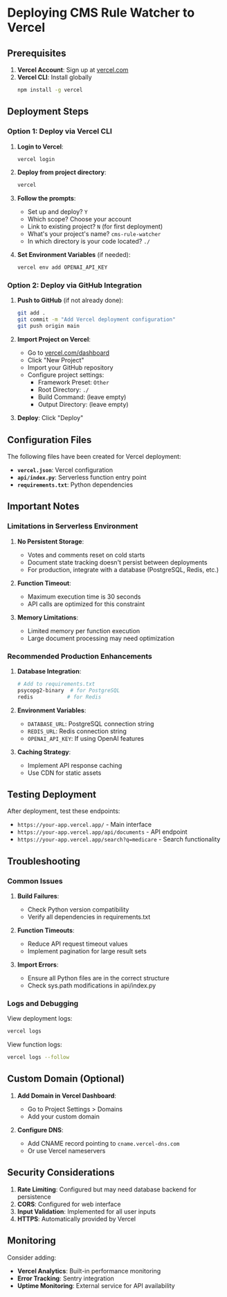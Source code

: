 # Deploying CMS Rule Watcher to Vercel

## Prerequisites

1. **Vercel Account**: Sign up at [vercel.com](https://vercel.com)
2. **Vercel CLI**: Install globally
   ```bash
   npm install -g vercel
   ```

## Deployment Steps

### Option 1: Deploy via Vercel CLI

1. **Login to Vercel**:
   ```bash
   vercel login
   ```

2. **Deploy from project directory**:
   ```bash
   vercel
   ```
   
3. **Follow the prompts**:
   - Set up and deploy? `Y`
   - Which scope? Choose your account
   - Link to existing project? `N` (for first deployment)
   - What's your project's name? `cms-rule-watcher`
   - In which directory is your code located? `./`

4. **Set Environment Variables** (if needed):
   ```bash
   vercel env add OPENAI_API_KEY
   ```

### Option 2: Deploy via GitHub Integration

1. **Push to GitHub** (if not already done):
   ```bash
   git add .
   git commit -m "Add Vercel deployment configuration"
   git push origin main
   ```

2. **Import Project on Vercel**:
   - Go to [vercel.com/dashboard](https://vercel.com/dashboard)
   - Click "New Project"
   - Import your GitHub repository
   - Configure project settings:
     - Framework Preset: `Other`
     - Root Directory: `./`
     - Build Command: (leave empty)
     - Output Directory: (leave empty)

3. **Deploy**: Click "Deploy"

## Configuration Files

The following files have been created for Vercel deployment:

- **`vercel.json`**: Vercel configuration
- **`api/index.py`**: Serverless function entry point
- **`requirements.txt`**: Python dependencies

## Important Notes

### Limitations in Serverless Environment

1. **No Persistent Storage**: 
   - Votes and comments reset on cold starts
   - Document state tracking doesn't persist between deployments
   - For production, integrate with a database (PostgreSQL, Redis, etc.)

2. **Function Timeout**: 
   - Maximum execution time is 30 seconds
   - API calls are optimized for this constraint

3. **Memory Limitations**:
   - Limited memory per function execution
   - Large document processing may need optimization

### Recommended Production Enhancements

1. **Database Integration**:
   ```bash
   # Add to requirements.txt
   psycopg2-binary  # for PostgreSQL
   redis           # for Redis
   ```

2. **Environment Variables**:
   - `DATABASE_URL`: PostgreSQL connection string
   - `REDIS_URL`: Redis connection string
   - `OPENAI_API_KEY`: If using OpenAI features

3. **Caching Strategy**:
   - Implement API response caching
   - Use CDN for static assets

## Testing Deployment

After deployment, test these endpoints:

- `https://your-app.vercel.app/` - Main interface
- `https://your-app.vercel.app/api/documents` - API endpoint
- `https://your-app.vercel.app/search?q=medicare` - Search functionality

## Troubleshooting

### Common Issues

1. **Build Failures**:
   - Check Python version compatibility
   - Verify all dependencies in requirements.txt

2. **Function Timeouts**:
   - Reduce API request timeout values
   - Implement pagination for large result sets

3. **Import Errors**:
   - Ensure all Python files are in the correct structure
   - Check sys.path modifications in api/index.py

### Logs and Debugging

View deployment logs:
```bash
vercel logs
```

View function logs:
```bash
vercel logs --follow
```

## Custom Domain (Optional)

1. **Add Domain in Vercel Dashboard**:
   - Go to Project Settings > Domains
   - Add your custom domain

2. **Configure DNS**:
   - Add CNAME record pointing to `cname.vercel-dns.com`
   - Or use Vercel nameservers

## Security Considerations

1. **Rate Limiting**: Configured but may need database backend for persistence
2. **CORS**: Configured for web interface
3. **Input Validation**: Implemented for all user inputs
4. **HTTPS**: Automatically provided by Vercel

## Monitoring

Consider adding:
- **Vercel Analytics**: Built-in performance monitoring
- **Error Tracking**: Sentry integration
- **Uptime Monitoring**: External service for API availability 